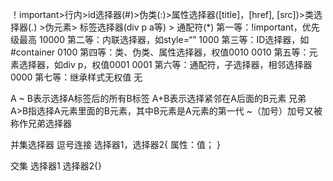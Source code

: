 ！important>行内>id选择器(#)>伪类(:)>属性选择器([title]，[href], [src])>类选择器(.) >伪元素> 标签选择器(div p a等) > 通配符(*)
第一等：!important，优先级最高	10000
第二等：内联选择器，如style=“”	1000
第三等：ID选择器，如#container	0100
第四等：类、伪类、属性选择器，权值0010	0010
第五等：元素选择器，如div p，权值0001	0001
第六等：通配符，子选择器，相邻选择器	0000
第七等：继承样式无权值	无


A ~ B表示选择A标签后的所有B标签
A+B表示选择紧邻在A后面的B元素  兄弟
A>B指选择A元素里面的B元素，其中B元素是A元素的第一代
~（加号）加号又被称作兄弟选择器

并集选择器   逗号连接
选择器1，选择器2{
属性：值；
}

交集
选择器1 选择器2{}
